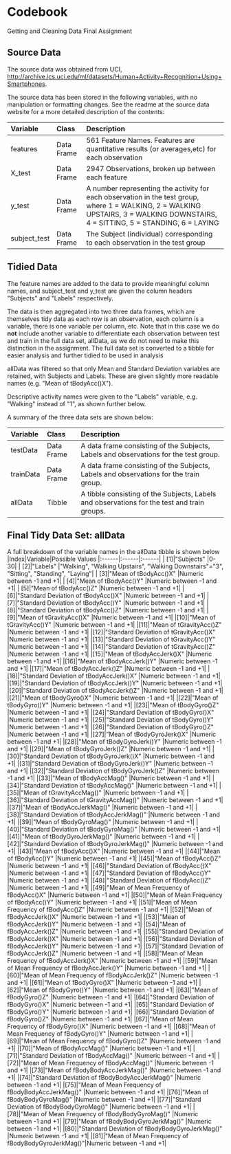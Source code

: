 # Codebook
Getting and Cleaning Data Final Assignment

## Source Data

The source data was obtained from UCI, <http://archive.ics.uci.edu/ml/datasets/Human+Activity+Recognition+Using+Smartphones>.

The source data has been stored in the following variables, with no manipulation or formatting changes. See the readme at the source data website for a more detailed description of the contents:

|Variable|Class|Description|
|:------|:------|:------|
| features | Data Frame|561 Feature Names. Features are quantitative results (or averages,etc) for each observation |
| X_test | Data Frame|2947 Observations, broken up between each feature |
| y_test | Data Frame|A number representing the activity for each observation in the test group, where 1 = WALKING, 2 = WALKING UPSTAIRS, 3 = WALKING DOWNSTAIRS, 4 = SITTING, 5 = STANDING, 6 = LAYING |
| subject_test| Data Frame| The Subject (individual) corresponding to each observation in the test group |  

## Tidied Data

The feature names are added to the data to provide meaningful column names, and subject_test and y_test are given the column headers "Subjects" and "Labels" respectively.

The data is then aggregated into two three data frames, which are themselves tidy data as each row is an observation, each column is a variable, there is one variable per column, etc. Note that in this case we do **not** include another variable to differentiate each observation between test and train in the full data set, allData, as we do not need to make this distinction in the assignment. The full data set is converted to a tibble for easier analysis and further tidied to be used in analysis

allData was filtered so that only Mean and Standard Deviation variables are retained, with Subjects and Labels. These are given slightly more readable names (e.g. "Mean of tBodyAcc()X").

Descriptive activity names were given to the "Labels" variable, e.g. "Walking" instead of "1", as shown further below.

A summary of the three data sets are shown below:

|Variable|Class|Description|
|:------|:------|:------|
| testData | Data Frame| A data frame consisting of the Subjects, Labels and observations for the test group.  |
| trainData | Data Frame| A data frame consisting of the Subjects, Labels and observations for the train group. |
| allData | Tibble | A tibble consisting of the Subjects, Labels and observations for the test and train groups.  |

## Final Tidy Data Set: allData
A full breakdown of the variable names in the allData tibble is shown below
|Index|Variable|Possible Values
|:------|:------|:------|
| [1]|"Subjects"                                        |0-30|
| [2]|"Labels"                                          |"Walking",  "Walking Upstairs", "Walking Downstairs"="3", "Sitting", "Standing", "Laying"|
| [3]|"Mean of tBodyAcc()X"                             |Numeric between -1 and +1|
| [4]|"Mean of tBodyAcc()Y"                             |Numeric between -1 and +1|
| [5]|"Mean of tBodyAcc()Z"                             |Numeric between -1 and +1|
| [6]|"Standard Deviation of tBodyAcc()X"               |Numeric between -1 and +1|
| [7]|"Standard Deviation of tBodyAcc()Y"               |Numeric between -1 and +1|
| [8]|"Standard Deviation of tBodyAcc()Z"               |Numeric between -1 and +1|
| [9]|"Mean of tGravityAcc()X"                          |Numeric between -1 and +1|
|[10]|"Mean of tGravityAcc()Y"                          |Numeric between -1 and +1|
|[11]|"Mean of tGravityAcc()Z"                          |Numeric between -1 and +1|
|[12]|"Standard Deviation of tGravityAcc()X"            |Numeric between -1 and +1|
|[13]|"Standard Deviation of tGravityAcc()Y"            |Numeric between -1 and +1|
|[14]|"Standard Deviation of tGravityAcc()Z"            |Numeric between -1 and +1|
|[15]|"Mean of tBodyAccJerk()X"                         |Numeric between -1 and +1|
|[16]|"Mean of tBodyAccJerk()Y"                         |Numeric between -1 and +1|
|[17]|"Mean of tBodyAccJerk()Z"                         |Numeric between -1 and +1|
|[18]|"Standard Deviation of tBodyAccJerk()X"           |Numeric between -1 and +1|
|[19]|"Standard Deviation of tBodyAccJerk()Y"           |Numeric between -1 and +1|
|[20]|"Standard Deviation of tBodyAccJerk()Z"           |Numeric between -1 and +1|
|[21]|"Mean of tBodyGyro()X"                            |Numeric between -1 and +1|
|[22]|"Mean of tBodyGyro()Y"                            |Numeric between -1 and +1|
|[23]|"Mean of tBodyGyro()Z"                            |Numeric between -1 and +1|
|[24]|"Standard Deviation of tBodyGyro()X"              |Numeric between -1 and +1|
|[25]|"Standard Deviation of tBodyGyro()Y"              |Numeric between -1 and +1|
|[26]|"Standard Deviation of tBodyGyro()Z"              |Numeric between -1 and +1|
|[27]|"Mean of tBodyGyroJerk()X"                        |Numeric between -1 and +1|
|[28]|"Mean of tBodyGyroJerk()Y"                        |Numeric between -1 and +1|
|[29]|"Mean of tBodyGyroJerk()Z"                        |Numeric between -1 and +1|
|[30]|"Standard Deviation of tBodyGyroJerk()X"          |Numeric between -1 and +1|
|[31]|"Standard Deviation of tBodyGyroJerk()Y"          |Numeric between -1 and +1|
|[32]|"Standard Deviation of tBodyGyroJerk()Z"          |Numeric between -1 and +1|
|[33]|"Mean of tBodyAccMag()"                           |Numeric between -1 and +1|
|[34]|"Standard Deviation of tBodyAccMag()"             |Numeric between -1 and +1|
|[35]|"Mean of tGravityAccMag()"                        |Numeric between -1 and +1|
|[36]|"Standard Deviation of tGravityAccMag()"          |Numeric between -1 and +1|
|[37]|"Mean of tBodyAccJerkMag()"                       |Numeric between -1 and +1|
|[38]|"Standard Deviation of tBodyAccJerkMag()"         |Numeric between -1 and +1|
|[39]|"Mean of tBodyGyroMag()"                          |Numeric between -1 and +1|
|[40]|"Standard Deviation of tBodyGyroMag()"            |Numeric between -1 and +1|
|[41]|"Mean of tBodyGyroJerkMag()"                      |Numeric between -1 and +1|
|[42]|"Standard Deviation of tBodyGyroJerkMag()"        |Numeric between -1 and +1|
|[43]|"Mean of fBodyAcc()X"                             |Numeric between -1 and +1|
|[44]|"Mean of fBodyAcc()Y"                             |Numeric between -1 and +1|
|[45]|"Mean of fBodyAcc()Z"                             |Numeric between -1 and +1|
|[46]|"Standard Deviation of fBodyAcc()X"               |Numeric between -1 and +1|
|[47]|"Standard Deviation of fBodyAcc()Y"               |Numeric between -1 and +1|
|[48]|"Standard Deviation of fBodyAcc()Z"               |Numeric between -1 and +1|
|[49]|"Mean of Mean Frequency of fBodyAcc()X"           |Numeric between -1 and +1|
|[50]|"Mean of Mean Frequency of fBodyAcc()Y"           |Numeric between -1 and +1|
|[51]|"Mean of Mean Frequency of fBodyAcc()Z"           |Numeric between -1 and +1|
|[52]|"Mean of fBodyAccJerk()X"                         |Numeric between -1 and +1|
|[53]|"Mean of fBodyAccJerk()Y"                         |Numeric between -1 and +1|
|[54]|"Mean of fBodyAccJerk()Z"                         |Numeric between -1 and +1|
|[55]|"Standard Deviation of fBodyAccJerk()X"           |Numeric between -1 and +1|
|[56]|"Standard Deviation of fBodyAccJerk()Y"           |Numeric between -1 and +1|
|[57]|"Standard Deviation of fBodyAccJerk()Z"           |Numeric between -1 and +1|
|[58]|"Mean of Mean Frequency of fBodyAccJerk()X"       |Numeric between -1 and +1|
|[59]|"Mean of Mean Frequency of fBodyAccJerk()Y"       |Numeric between -1 and +1|
|[60]|"Mean of Mean Frequency of fBodyAccJerk()Z"       |Numeric between -1 and +1|
|[61]|"Mean of fBodyGyro()X"                            |Numeric between -1 and +1|
|[62]|"Mean of fBodyGyro()Y"                            |Numeric between -1 and +1|
|[63]|"Mean of fBodyGyro()Z"                            |Numeric between -1 and +1|
|[64]|"Standard Deviation of fBodyGyro()X"              |Numeric between -1 and +1|
|[65]|"Standard Deviation of fBodyGyro()Y"              |Numeric between -1 and +1|
|[66]|"Standard Deviation of fBodyGyro()Z"              |Numeric between -1 and +1|
|[67]|"Mean of Mean Frequency of fBodyGyro()X"          |Numeric between -1 and +1|
|[68]|"Mean of Mean Frequency of fBodyGyro()Y"          |Numeric between -1 and +1|
|[69]|"Mean of Mean Frequency of fBodyGyro()Z"          |Numeric between -1 and +1|
|[70]|"Mean of fBodyAccMag()"                           |Numeric between -1 and +1|
|[71]|"Standard Deviation of fBodyAccMag()"             |Numeric between -1 and +1|
|[72]|"Mean of Mean Frequency of fBodyAccMag()"         |Numeric between -1 and +1|
|[73]|"Mean of fBodyBodyAccJerkMag()"                   |Numeric between -1 and +1|
|[74]|"Standard Deviation of fBodyBodyAccJerkMag()"     |Numeric between -1 and +1|
|[75]|"Mean of Mean Frequency of fBodyBodyAccJerkMag()" |Numeric between -1 and +1|
|[76]|"Mean of fBodyBodyGyroMag()"                      |Numeric between -1 and +1|
|[77]|"Standard Deviation of fBodyBodyGyroMag()"        |Numeric between -1 and +1|
|[78]|"Mean of Mean Frequency of fBodyBodyGyroMag()"    |Numeric between -1 and +1|
|[79]|"Mean of fBodyBodyGyroJerkMag()"                  |Numeric between -1 and +1|
|[80]|"Standard Deviation of fBodyBodyGyroJerkMag()"    |Numeric between -1 and +1|
|[81]|"Mean of Mean Frequency of fBodyBodyGyroJerkMag()"|Numeric between -1 and +1|
